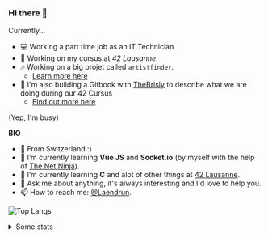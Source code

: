 ### Hi there 👋

Currently...

- 💻 Working a part time job as an IT Technician.
- 💾 Working on my cursus at *42 Lausanne*.
- 🎶 Working on a big projet called `artistfinder`.
  - [Learn more here](https://www.artistfinder.world)
- 📘 I'm also building a Gitbook with [TheBrisly](https://github.com/TheBrisly) to describe what we are doing during our 42 Cursus
  - [Find out more here](https://42-l-and-s.gitbook.io/42-cursus/) 

(Yep, I'm busy)
  
**BIO**

- 📍 From Switzerland :)
- 🌱 I’m currently learning **Vue JS** and **Socket.io** (by myself with the help of [The Net Ninja](https://github.com/iamshaunjp)).
- 🌱 I’m currently learning **C** and alot of other things at [42 Lausanne](https://www.42lausanne.ch).
- 💬 Ask me about anything, it's always interesting and I'd love to help you.
- 📫 How to reach me: [@Laendrun](https://twitter.com/Laendrun).

![Top Langs](https://github-readme-stats.vercel.app/api/top-langs/?username=Laendrun&layout=compact&theme=dark)

<details>
<summary>Some stats</summary>

![Laendrun's GitHub stats](https://github-readme-stats.vercel.app/api?username=Laendrun&layout=compact&theme=dark)

</details>
